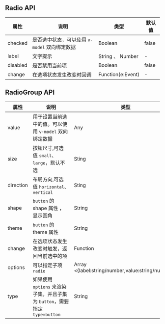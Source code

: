 ## Radio API
| 属性     | 说明                                          | 类型              | 默认值 |
| -------- | --------------------------------------------- | ----------------- | ------ |
| checked  | 是否选中状态，可以使用 `v-model` 双向绑定数据 | Boolean           | false  |
| label    | 文字提示                                      | String 、 Number  | -      |
| disabled | 是否禁用当前项                                | Boolean           | false  |
| change   | 在选项状态发生改变时回调                      | Function(e:Event) | -      |
## RadioGroup API
| 属性      | 说明                                                                       | 类型                                              | 默认值     |
| --------- | -------------------------------------------------------------------------- | ------------------------------------------------- | ---------- |
| value     | 用于设置当前选中的值。可以使用 `v-model` 双向绑定数据                      | Any                                               | -          |
| size      | 按钮尺寸,可选值 `small`、`large`，默认不选                                 | Sting                                             | -          |
| direction | 布局方向,可选值 `horizontal`、`vertical`                                   | Sting                                             | horizontal |
| shape     | `button` 的 shape 属性 ，显示圆角                                          | String                                            | -          |
| theme     | `button` 的 theme 属性                                                     | String                                            | -          |
| change    | 在选项状态发生改变时触发，返回当前选中的项                                 | Function                                          | -          |
| options   | 可以指定子项 `radio`                                                       | Array <{label:string/number,value:string/number}> | -          |
| type      | 如果使用 `options` 来渲染子集，并且子集为 `button`，需要指定 `type=button` | String                                            | -          |
